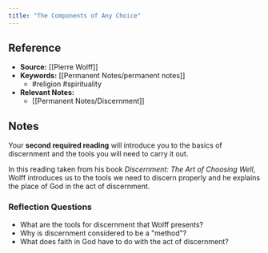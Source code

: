 ```yaml
---
title: "The Components of Any Choice"
---
```

## Reference
- **Source:** [[Pierre Wolff]]
- **Keywords:** [[Permanent Notes/permanent notes]]
	- #religion #spirituality 
- **Relevant Notes:** 
	- [[Permanent Notes/Discernment]]

## Notes
Your **second required reading** will introduce you to the basics of discernment and the tools you will need to carry it out.

In this reading taken from his book _Discernment: The Art of Choosing Well_, Wolff introduces us to the tools we need to discern properly and he explains the place of God in the act of discernment.

### Reflection Questions
-   What are the tools for discernment that Wolff presents?
-   Why is discernment considered to be a "method"?
-   What does faith in God have to do with the act of discernment?